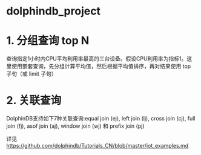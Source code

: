 # dolphindb_project
# 1. 分组查询 top N
查询指定1小时内CPU平均利用率最高的三台设备。假设CPU利用率为指标1。这里使用嵌套查询，先分组计算平均值，然后根据平均值排序，再对结果使用 top 子句（或 limit 子句）
# 2. 关联查询
DolphinDB支持如下7种关联查询:equal join (ej), left join (lj), cross join (cj), full join (fj), asof join (aj), window join (wj) 和 prefix join (pj)

详见 https://github.com/dolphindb/Tutorials_CN/blob/master/iot_examples.md